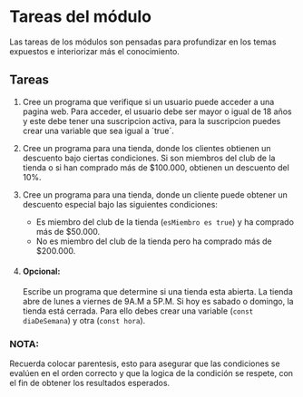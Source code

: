 # Tareas del módulo

Las tareas de los módulos son pensadas para profundizar en los temas expuestos e interiorizar más el conocimiento. 

## Tareas

1. Cree un programa que verifique si un usuario puede acceder a una pagina web. Para acceder, el usuario debe ser mayor o igual de 18 años y este debe tener una suscripcion activa, para la suscripcion puedes crear una variable que sea igual a ´true´.

2. Cree un programa para una tienda, donde los clientes obtienen un descuento bajo ciertas condiciones. Si son miembros del club de la tienda o si han comprado más de $100.000, obtienen un descuento del 10%.

3. Cree un programa para una tienda, donde un cliente puede obtener un descuento especial bajo las siguientes condiciones:

    - Es miembro del club de la tienda (`esMiembro es true`) y ha comprado más de $50.000.
    - No es miembro del club de la tienda pero ha comprado más de $200.000.

4. #### Opcional:
    Escribe un programa que determine si una tienda esta abierta. La tienda abre de lunes a viernes de 9A.M a 5P.M. Si hoy es sabado o domingo, la tienda está cerrada. Para ello debes crear una variable (`const diaDeSemana`) y otra (`const hora`).

### NOTA: 
Recuerda colocar parentesis, esto para asegurar que las condiciones se evalúen en el orden correcto y que la logica de la condición se respete, con el fin de obtener los resultados esperados.